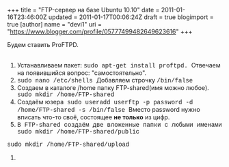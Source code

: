 +++
title = "FTP-сервер на базе Ubuntu 10.10"
date = 2011-01-16T23:46:00Z
updated = 2011-01-17T00:06:24Z
draft = true
blogimport = true 
[author]
	name = "devi1"
	uri = "https://www.blogger.com/profile/05777499482649623616"
+++

Будем ставить ProFTPD.<br /><br /><ol><li>Устанавливаем пакет:&nbsp;<span class="Apple-style-span" style="font-family: 'Courier New', Courier, monospace;">sudo apt-get install proftpd. </span><span class="Apple-style-span" style="font-family: inherit;">Отвечаем на появившийся вопрос: "самостоятельно".</span></li><li><span class="Apple-style-span" style="font-family: 'Courier New', Courier, monospace;">sudo nano /etc/shells </span><span class="Apple-style-span" style="font-family: inherit;">Добавляем строчку </span><span class="Apple-style-span" style="font-family: 'Courier New', Courier, monospace;">/bin/false</span></li><li><span class="Apple-style-span" style="font-family: inherit;">Создаем в каталоге /home папку FTP-shared(имя можно любое).</span><span class="Apple-style-span" style="font-family: 'Courier New', Courier, monospace;"> sudo mkdir /home/FTP-shared</span></li><li><span class="Apple-style-span" style="font-family: inherit;">Создаём юзера</span><span class="Apple-style-span" style="font-family: 'Courier New', Courier, monospace;"> sudo useradd userftp -p password -d /home/FTP-shared -s /bin/false </span><span class="Apple-style-span" style="font-family: inherit;">Вместо password нужно вписать что-то своё, состоящее <b>не только</b> из цифр.</span></li><li><span class="Apple-style-span" style="font-family: 'Courier New', Courier, monospace;">В FTP-shared создаём две вложенные папки с любыми именами sudo mkdir /home/FTP-shared/public</span></li></ol><span class="Apple-style-span" style="font-family: 'Courier New', Courier, monospace;">sudo mkdir /home/FTP-shared/upload</span><div><ol><li><span class="Apple-style-span" style="font-family: 'Courier New', Courier, monospace;"><br /></span></li></ol><div><span class="Apple-style-span" style="font-family: 'Courier New', Courier, monospace;"><br /></span></div></div>
